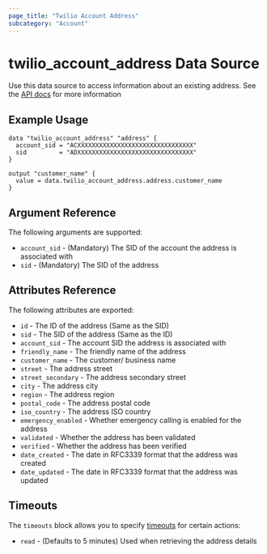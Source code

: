 ```yaml
---
page_title: "Twilio Account Address"
subcategory: "Account"
---
```


# twilio_account_address Data Source

Use this data source to access information about an existing address. See the [API docs](https://www.twilio.com/docs/usage/api/address) for more information

## Example Usage

```hcl
data "twilio_account_address" "address" {
  account_sid = "ACXXXXXXXXXXXXXXXXXXXXXXXXXXXXXXXX"
  sid         = "ADXXXXXXXXXXXXXXXXXXXXXXXXXXXXXXXX"
}

output "customer_name" {
  value = data.twilio_account_address.address.customer_name
}
```

## Argument Reference

The following arguments are supported:

- `account_sid` - (Mandatory) The SID of the account the address is associated with
- `sid` - (Mandatory) The SID of the address

## Attributes Reference

The following attributes are exported:

- `id` - The ID of the address (Same as the SID)
- `sid` - The SID of the address (Same as the ID)
- `account_sid` - The account SID the address is associated with
- `friendly_name` - The friendly name of the address
- `customer_name` - The customer/ business name
- `street` - The address street
- `street_secondary` - The address secondary street
- `city` - The address city
- `region` - The address region
- `postal_code` - The address postal code
- `iso_country` - The address ISO country
- `emergency_enabled` - Whether emergency calling is enabled for the address
- `validated` - Whether the address has been validated
- `verified` - Whether the address has been verified
- `date_created` - The date in RFC3339 format that the address was created
- `date_updated` - The date in RFC3339 format that the address was updated

## Timeouts

The `timeouts` block allows you to specify [timeouts](https://www.terraform.io/docs/configuration/resources.html#timeouts) for certain actions:

- `read` - (Defaults to 5 minutes) Used when retrieving the address details
